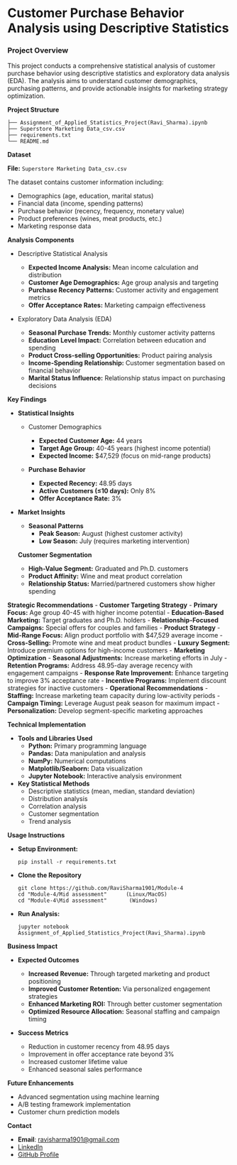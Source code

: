 # Customer Purchase Behavior Analysis using Descriptive Statistics

### Project Overview

This project conducts a comprehensive statistical analysis of customer purchase behavior using descriptive statistics and exploratory data analysis (EDA). The analysis aims to understand customer demographics, purchasing patterns, and provide actionable insights for marketing strategy optimization.

__Project Structure__

```
├── Assignment_of_Applied_Statistics_Project(Ravi_Sharma).ipynb
├── Superstore Marketing Data_csv.csv
├── requirements.txt
└── README.md
```

__Dataset__

**File:** `Superstore Marketing Data_csv.csv`

The dataset contains customer information including:
- Demographics (age, education, marital status)
- Financial data (income, spending patterns)
- Purchase behavior (recency, frequency, monetary value)
- Product preferences (wines, meat products, etc.)
- Marketing response data

__Analysis Components__
- Descriptive Statistical Analysis
   - **Expected Income Analysis:** Mean income calculation and distribution
   - **Customer Age Demographics:** Age group analysis and targeting
   - **Purchase Recency Patterns:** Customer activity and engagement metrics
   - **Offer Acceptance Rates:** Marketing campaign effectiveness

- Exploratory Data Analysis (EDA)
   - **Seasonal Purchase Trends:** Monthly customer activity patterns
   - **Education Level Impact:** Correlation between education and spending
   - **Product Cross-selling Opportunities:** Product pairing analysis
   - **Income-Spending Relationship:** Customer segmentation based on financial behavior
   - **Marital Status Influence:** Relationship status impact on purchasing decisions

__Key Findings__       
   - __Statistical Insights__         
      - Customer Demographics
         - **Expected Customer Age:** 44 years
         - **Target Age Group:** 40-45 years (highest income potential)
         - **Expected Income:** $47,529 (focus on mid-range products)
      
      - __Purchase Behavior__
         - **Expected Recency:** 48.95 days
         - **Active Customers (≤10 days):** Only 8%
         - **Offer Acceptance Rate:** 3%
   
   - __Market Insights__      
      - __Seasonal Patterns__
         - **Peak Season:** August (highest customer activity)
         - **Low Season:** July (requires marketing intervention)
   
      __Customer Segmentation__
      - **High-Value Segment:** Graduated and Ph.D. customers
      - **Product Affinity:** Wine and meat product correlation
      - **Relationship Status:** Married/partnered customers show higher spending
   
   __Strategic Recommendations__
      - __Customer Targeting Strategy__
         - **Primary Focus:** Age group 40-45 with higher income potential
         - **Education-Based Marketing:** Target graduates and Ph.D. holders
         - **Relationship-Focused Campaigns:** Special offers for couples and families
      - __Product Strategy__
         - **Mid-Range Focus:** Align product portfolio with $47,529 average income
         - **Cross-Selling:** Promote wine and meat product bundles
         - **Luxury Segment:** Introduce premium options for high-income customers
      - __Marketing Optimization__
         - **Seasonal Adjustments:** Increase marketing efforts in July
         - **Retention Programs:** Address 48.95-day average recency with engagement campaigns
         - **Response Rate Improvement:** Enhance targeting to improve 3% acceptance rate
         - **Incentive Programs:** Implement discount strategies for inactive customers
      - __Operational Recommendations__
         - **Staffing:** Increase marketing team capacity during low-activity periods
         - **Campaign Timing:** Leverage August peak season for maximum impact
         - **Personalization:** Develop segment-specific marketing approaches

__Technical Implementation__
   - __Tools and Libraries Used__
      - **Python:** Primary programming language
      - **Pandas:** Data manipulation and analysis
      - **NumPy:** Numerical computations
      - **Matplotlib/Seaborn:** Data visualization
      - **Jupyter Notebook:** Interactive analysis environment
   - __Key Statistical Methods__
      - Descriptive statistics (mean, median, standard deviation)
      - Distribution analysis
      - Correlation analysis
      - Customer segmentation
      - Trend analysis

__Usage Instructions__
   - **Setup Environment:**
      
         pip install -r requirements.txt
     
   - __Clone the Repository__

         git clone https://github.com/RaviSharma1901/Module-4
         cd "Module-4/Mid assessment"      (Linux/MacOS)
         cd "Module-4\Mid assessment"       (Windows)
   
   - **Run Analysis:**
     
         jupyter notebook Assignment_of_Applied_Statistics_Project(Ravi_Sharma).ipynb

__Business Impact__
- __Expected Outcomes__
   - **Increased Revenue:** Through targeted marketing and product positioning
   - **Improved Customer Retention:** Via personalized engagement strategies
   - **Enhanced Marketing ROI:** Through better customer segmentation
   - **Optimized Resource Allocation:** Seasonal staffing and campaign timing

- __Success Metrics__
   - Reduction in customer recency from 48.95 days
   - Improvement in offer acceptance rate beyond 3%
   - Increased customer lifetime value
   - Enhanced seasonal sales performance

__Future Enhancements__
- Advanced segmentation using machine learning
- A/B testing framework implementation
- Customer churn prediction models

__Contact__ 
* **Email**: [ravisharma1901@gmail.com](mailto:ravisharma1901@gmail.com)
* [LinkedIn](https://www.linkedin.com/in/ravi-sharma-ab8ba17a/)  
* [GitHub Profile](https://github.com/RaviSharma1901)


